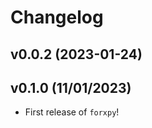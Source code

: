 # Changelog

<!--next-version-placeholder-->

## v0.0.2 (2023-01-24)


## v0.1.0 (11/01/2023)

- First release of `forxpy`!